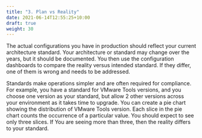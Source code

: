 ```yaml
---
title: "3. Plan vs Reality"
date: 2021-06-14T12:55:25+10:00
draft: true
weight: 30
---
```


The actual configurations you have in production should reflect your current architecture standard. Your architecture or standard may change over the years, but it should be documented. You then use the configuration dashboards to compare the reality versus intended standard. If they differ, one of them is wrong and needs to be addressed.

Standards make operations simpler and are often required for compliance. For example, you have a standard for VMware Tools versions, and you choose one version as your standard, but allow 2 other versions across your environment as it takes time to upgrade. You can create a pie chart showing the distribution of VMware Tools version. Each slice in the pie chart counts the occurrence of a particular value. You should expect to see only three slices. If You are seeing more than three, then the reality differs to your standard. 